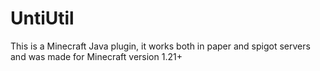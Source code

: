 # UntiUtil
This is a Minecraft Java plugin, it works both in paper and spigot servers and was made for Minecraft version 1.21+
